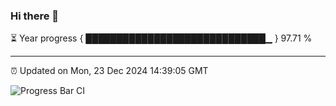 ### Hi there 👋

⏳ Year progress { █████████████████████████████▁ } 97.71 %

---

⏰ Updated on Mon, 23 Dec 2024 14:39:05 GMT

![Progress Bar CI](https://github.com/IshwaranRudhara/GIT-ACTION/workflows/Progress%20Bar%20CI/badge.svg)
